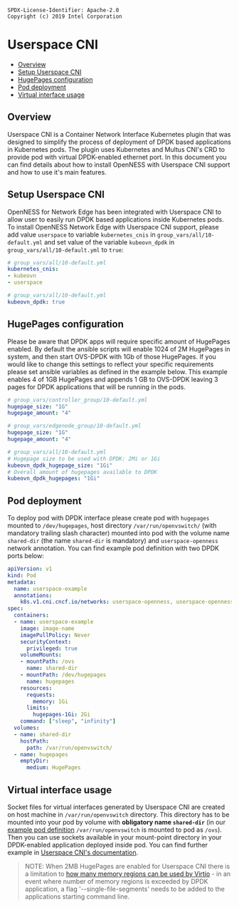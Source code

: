 ```text
SPDX-License-Identifier: Apache-2.0
Copyright (c) 2019 Intel Corporation
```
<!-- omit in toc -->
# Userspace CNI
- [Overview](#overview)
- [Setup Userspace CNI](#setup-userspace-cni)
- [HugePages configuration](#hugepages-configuration)
- [Pod deployment](#pod-deployment)
- [Virtual interface usage](#virtual-interface-usage)

## Overview

Userspace CNI is a Container Network Interface Kubernetes plugin that was designed to simplify the process of deployment of DPDK based applications in Kubernetes pods. The plugin uses Kubernetes and Multus CNI's CRD to provide pod with virtual DPDK-enabled ethernet port. In this document you can find details about how to install OpenNESS with Userspace CNI support and how to use it's main features.

## Setup Userspace CNI

OpenNESS for Network Edge has been integrated with Userspace CNI to allow user to easily run DPDK based applications inside Kubernetes pods. To install OpenNESS Network Edge with Userspace CNI support, please add value `userspace` to variable `kubernetes_cnis` in `group_vars/all/10-default.yml` and set value of the variable `kubeovn_dpdk` in `group_vars/all/10-default.yml` to `true`:

```yaml
# group_vars/all/10-default.yml
kubernetes_cnis:
- kubeovn
- userspace
```

```yaml
# group_vars/all/10-default.yml
kubeovn_dpdk: true
```

## HugePages configuration

Please be aware that DPDK apps will require specific amount of HugePages enabled. By default the ansible scripts will enable 1024 of 2M HugePages in system, and then start OVS-DPDK with 1Gb of those HugePages. If you would like to change this settings to reflect your specific requirements please set ansible variables as defined in the example below. This example enables 4 of 1GB HugePages and appends 1 GB to OVS-DPDK leaving 3 pages for DPDK applications that will be running in the pods.

```yaml
# group_vars/controller_group/10-default.yml
hugepage_size: "1G"
hugepage_amount: "4"
```

```yaml
# group_vars/edgenode_group/10-default.yml
hugepage_size: "1G"
hugepage_amount: "4"
```

```yaml
# group_vars/all/10-default.yml
# Hugepage size to be used with DPDK: 2Mi or 1Gi
kubeovn_dpdk_hugepage_size: "1Gi"
# Overall amount of hugepages available to DPDK
kubeovn_dpdk_hugepages: "1Gi"
```

## Pod deployment

To deploy pod with DPDK interface please create pod with `hugepages` mounted to `/dev/hugepages`, host directory `/var/run/openvswitch/` (with mandatory trailing slash character) mounted into pod with the volume name `shared-dir` (the name `shared-dir` is mandatory) and `userspace-openness` network annotation. You can find example pod definition with two DPDK ports below:

```yaml
apiVersion: v1
kind: Pod
metadata:
  name: userspace-example
  annotations:
    k8s.v1.cni.cncf.io/networks: userspace-openness, userspace-openness
spec:
  containers:
  - name: userspace-example
    image: image-name
    imagePullPolicy: Never
    securityContext:
      privileged: true
    volumeMounts:
    - mountPath: /ovs
      name: shared-dir
    - mountPath: /dev/hugepages
      name: hugepages
    resources:
      requests:
        memory: 1Gi
      limits:
        hugepages-1Gi: 2Gi
    command: ["sleep", "infinity"]
  volumes:
  - name: shared-dir
    hostPath:
      path: /var/run/openvswitch/
  - name: hugepages
    emptyDir:
      medium: HugePages
```

## Virtual interface usage

Socket files for virtual interfaces generated by Userspace CNI are created on host machine in `/var/run/openvswitch` directory. This directory has to be mounted into your pod by volume with **obligatory name `shared-dir`** (in our [example pod definition](#pod-deployment) `/var/run/openvswitch` is mounted to pod as `/ovs`). Then you can use sockets available in your mount-point directory in your DPDK-enabled application deployed inside pod. You can find further example in [Userspace CNI's documentation](https://github.com/intel/userspace-cni-network-plugin#testing-with-dpdk-testpmd-application).

> NOTE: When 2MB HugePages are enabled for Userspace CNI there is a limitation to [how many memory regions can be used by Virtio](https://doc.dpdk.org/guides/howto/virtio_user_for_container_networking.html#limitations) - in an event where number of memory regions is exceeded by DPDK application, a flag '--single-file-segments' needs to be added to the applications starting command line.
